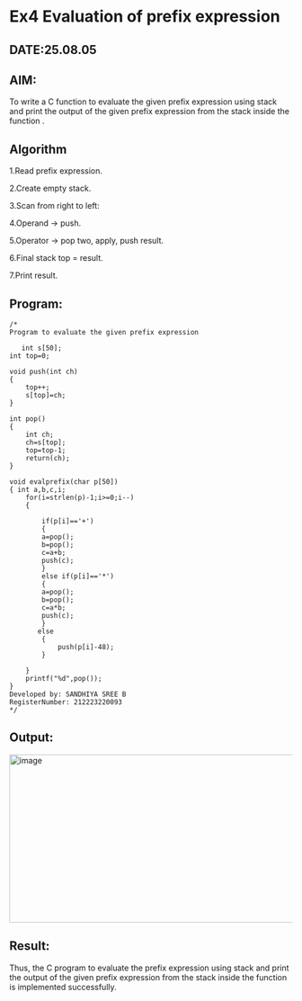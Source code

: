 # Ex4 Evaluation of prefix expression
## DATE:25.08.05
## AIM:
To write a C function to evaluate the given prefix expression using stack and print the output of the given prefix expression from the stack inside the function . 

## Algorithm
1.Read prefix expression.

2.Create empty stack.

3.Scan from right to left:

4.Operand → push.

5.Operator → pop two, apply, push result.

6.Final stack top = result.

7.Print result. 
  

## Program:
```
/*
Program to evaluate the given prefix expression

   int s[50];
int top=0;

void push(int ch)
{
	top++;
	s[top]=ch;
}

int pop()
{
	int ch;
	ch=s[top];
	top=top-1;
	return(ch);
}

void evalprefix(char p[50])
{ int a,b,c,i;
    for(i=strlen(p)-1;i>=0;i--)
	{
		
		if(p[i]=='+')
		{
		a=pop();
		b=pop();
		c=a+b;
		push(c);
		}
		else if(p[i]=='*')
		{
		a=pop();
		b=pop();
		c=a*b;
		push(c);
		}
	   else
		{
			push(p[i]-48);
		}
			
	}
	printf("%d",pop());
}
Developed by: SANDHIYA SREE B
RegisterNumber: 212223220093 
*/
```

## Output:

<img width="1158" height="299" alt="image" src="https://github.com/user-attachments/assets/1cb667e9-e6e0-45a5-beee-7cc7f5291d5c" />


## Result:
Thus, the C program to evaluate the prefix expression using stack and print the output of the given prefix expression from the stack inside the function is implemented successfully.
